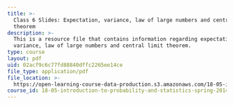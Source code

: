 ```yaml
---
title: >-
  Class 6 Slides: Expectation, variance, law of large numbers and central limit
  theorem
description: >-
  This is a resource file that contains information regarding expectation,
  variance, law of large numbers and central limit theorem.
type: course
layout: pdf
uid: 02acf9c6c77fd88840dffc2265ee14ce
file_type: application/pdf
file_location: >-
  https://open-learning-course-data-production.s3.amazonaws.com/18-05-introduction-to-probability-and-statistics-spring-2014/02acf9c6c77fd88840dffc2265ee14ce_MIT18_05S14_class6slides.pdf
course_id: 18-05-introduction-to-probability-and-statistics-spring-2014
---
```

